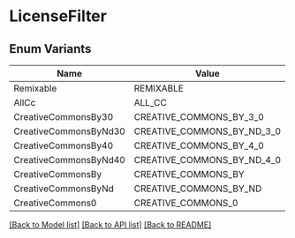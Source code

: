 # LicenseFilter

## Enum Variants

| Name | Value |
|---- | -----|
| Remixable | REMIXABLE |
| AllCc | ALL_CC |
| CreativeCommonsBy30 | CREATIVE_COMMONS_BY_3_0 |
| CreativeCommonsByNd30 | CREATIVE_COMMONS_BY_ND_3_0 |
| CreativeCommonsBy40 | CREATIVE_COMMONS_BY_4_0 |
| CreativeCommonsByNd40 | CREATIVE_COMMONS_BY_ND_4_0 |
| CreativeCommonsBy | CREATIVE_COMMONS_BY |
| CreativeCommonsByNd | CREATIVE_COMMONS_BY_ND |
| CreativeCommons0 | CREATIVE_COMMONS_0 |


[[Back to Model list]](../README.md#documentation-for-models) [[Back to API list]](../README.md#documentation-for-api-endpoints) [[Back to README]](../README.md)


